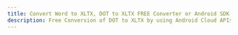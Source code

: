---title: Convert Word to XLTX, DOT to XLTX FREE Converter or Android SDKdescription: Free Conversion of DOT to XLTX by using Android Cloud APIs & SDKs. Also Create, Edit & Render Microsoft Word & OpenOffice documents in the Cloud.---